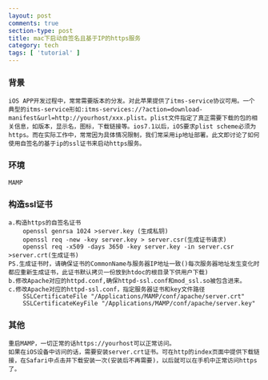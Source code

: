 ```yaml
---
layout: post
comments: true
section-type: post
title: mac下启动自签名且基于IP的https服务
category: tech
tags: [ 'tutorial' ]
---
```


### 背景
	
	iOS APP开发过程中，常常需要版本的分发。对此苹果提供了itms-service协议可用。一个典型的itms-service形如:itms-services://?action=download-manifest&url=http://yourhost/xxx.plist。plist文件指定了真正需要下载的包的相关信息，如版本，显示名，图标，下载链接等。ios7.1以后，iOS要求plist scheme必须为https。而在实际工作中，常常因为具体情况限制，我们常采用ip地址部署。此文即讨论了如何使用自签名的基于ip的ssl证书来启动https服务。
	
### 环境
	MAMP
	
### 构造ssl证书	a.构造https的自签名证书		openssl genrsa 1024 >server.key (生成私钥)		openssl req -new -key server.key > server.csr(生成证书请求)		openssl req -x509 -days 3650 -key server.key -in server.csr >server.crt(生成证书)	PS.生成证书时，请确保证书的CommonName与服务器IP地址一致()每次服务器地址发生变化时都应重新生成证书，此证书默认拷贝一份放到htdoc的根目录下供用户下载)	b.修改Apache对应的httpd.conf,确保httpd-ssl.conf和mod_ssl.so被包含进来。	c.修改Apache对应的httpd-ssl.conf，指定服务器证书和key文件路径		SSLCertificateFile "/Applications/MAMP/conf/apache/server.crt"		SSLCertificateKeyFile "/Applications/MAMP/conf/apache/server.key"
		###	其他	
	重启MAMP，一切正常的话https://yourhost可以正常访问。	如果在iOS设备中访问的话，需要安装server.crt证书。可在http的index页面中提供下载链接，在Safari中点击并下载安装一次(安装后不再需要)，以后就可以在手机中正常访问https了。